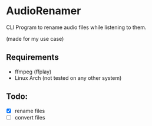 # AudioRenamer

CLI Program to rename audio files while listening to them.

(made for my use case)

## Requirements

- ffmpeg (ffplay)
- Linux Arch (not tested on any other system)

## Todo:

- [x] rename files
- [ ] convert files
